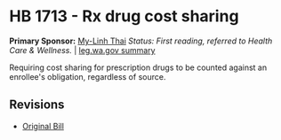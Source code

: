 # HB 1713 - Rx drug cost sharing
**Primary Sponsor:** [My-Linh Thai](/person/leg/thai_my.md)
*Status: First reading, referred to Health Care & Wellness.* | [leg.wa.gov summary](https://app.leg.wa.gov/billsummary?BillNumber=1713&Year=2021)

Requiring cost sharing for prescription drugs to be counted against an enrollee's obligation, regardless of source.

## Revisions
* [Original Bill](1/)